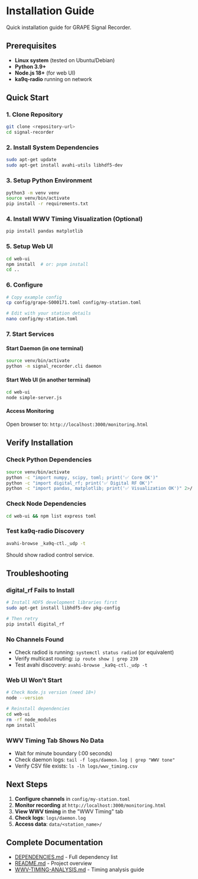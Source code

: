 # Installation Guide

Quick installation guide for GRAPE Signal Recorder.

## Prerequisites

- **Linux system** (tested on Ubuntu/Debian)
- **Python 3.9+**
- **Node.js 18+** (for web UI)
- **ka9q-radio** running on network

## Quick Start

### 1. Clone Repository
```bash
git clone <repository-url>
cd signal-recorder
```

### 2. Install System Dependencies
```bash
sudo apt-get update
sudo apt-get install avahi-utils libhdf5-dev
```

### 3. Setup Python Environment
```bash
python3 -m venv venv
source venv/bin/activate
pip install -r requirements.txt
```

### 4. Install WWV Timing Visualization (Optional)
```bash
pip install pandas matplotlib
```

### 5. Setup Web UI
```bash
cd web-ui
npm install  # or: pnpm install
cd ..
```

### 6. Configure
```bash
# Copy example config
cp config/grape-S000171.toml config/my-station.toml

# Edit with your station details
nano config/my-station.toml
```

### 7. Start Services

#### Start Daemon (in one terminal)
```bash
source venv/bin/activate
python -m signal_recorder.cli daemon
```

#### Start Web UI (in another terminal)
```bash
cd web-ui
node simple-server.js
```

#### Access Monitoring
Open browser to: `http://localhost:3000/monitoring.html`

## Verify Installation

### Check Python Dependencies
```bash
source venv/bin/activate
python -c "import numpy, scipy, toml; print('✅ Core OK')"
python -c "import digital_rf; print('✅ Digital RF OK')"
python -c "import pandas, matplotlib; print('✅ Visualization OK')" 2>/dev/null || echo "⚠️  Visualization tools not installed (optional)"
```

### Check Node Dependencies
```bash
cd web-ui && npm list express toml
```

### Test ka9q-radio Discovery
```bash
avahi-browse _ka9q-ctl._udp -t
```

Should show radiod control service.

## Troubleshooting

### digital_rf Fails to Install
```bash
# Install HDF5 development libraries first
sudo apt-get install libhdf5-dev pkg-config

# Then retry
pip install digital_rf
```

### No Channels Found
- Check radiod is running: `systemctl status radiod` (or equivalent)
- Verify multicast routing: `ip route show | grep 239`
- Test avahi discovery: `avahi-browse _ka9q-ctl._udp -t`

### Web UI Won't Start
```bash
# Check Node.js version (need 18+)
node --version

# Reinstall dependencies
cd web-ui
rm -rf node_modules
npm install
```

### WWV Timing Tab Shows No Data
- Wait for minute boundary (:00 seconds)
- Check daemon logs: `tail -f logs/daemon.log | grep "WWV tone"`
- Verify CSV file exists: `ls -lh logs/wwv_timing.csv`

## Next Steps

1. **Configure channels** in `config/my-station.toml`
2. **Monitor recording** at `http://localhost:3000/monitoring.html`
3. **View WWV timing** in the "WWV Timing" tab
4. **Check logs**: `logs/daemon.log`
5. **Access data**: `data/<station_name>/`

## Complete Documentation

- [DEPENDENCIES.md](DEPENDENCIES.md) - Full dependency list
- [README.md](README.md) - Project overview
- [WWV-TIMING-ANALYSIS.md](WWV-TIMING-ANALYSIS.md) - Timing analysis guide
